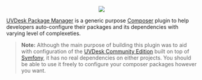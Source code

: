 <p align="center"><a href="https://www.uvdesk.com/en/" target="_blank">
    <img src="https://s3-ap-southeast-1.amazonaws.com/cdn.uvdesk.com/uvdesk/bundles/webkuldefault/images/uvdesk-wide.svg">
</a></p>

[UVDesk Package Manager][1] is a generic purpose [Composer][2] plugin to help developers auto-configure their packages and its dependencies with varying level of complexeties.

>**Note:**
>Although the main purpose of building this plugin was to aid with configuration of the [UVDesk Community Edition][3] built on top of [Symfony][4], it has no real dependencies on either projects. You should be able to use it freely to configure your composer packages however you want.

[1]: https://www.uvdesk.com/
[2]: https://getcomposer.org/
[3]: https://github.com/akshaywebkul/community
[4]: https://symfony.com/